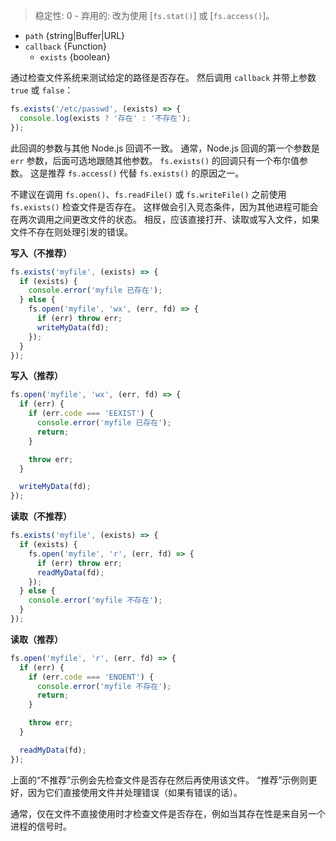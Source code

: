 <!-- YAML
added: v0.0.2
deprecated: v1.0.0
changes:
  - version: v7.6.0
    pr-url: https://github.com/nodejs/node/pull/10739
    description: 参数 `path` 可以是 WHATWG `URL` 对象（使用 `file:` 协议）。 
      该支持目前仍是实验的。
-->

> 稳定性: 0 - 弃用的: 改为使用 [`fs.stat()`] 或 [`fs.access()`]。

* `path` {string|Buffer|URL}
* `callback` {Function}
  * `exists` {boolean}

通过检查文件系统来测试给定的路径是否存在。
然后调用 `callback` 并带上参数 `true` 或 `false`：

```js
fs.exists('/etc/passwd', (exists) => {
  console.log(exists ? '存在' : '不存在');
});
```

此回调的参数与其他 Node.js 回调不一致。
通常，Node.js 回调的第一个参数是 `err` 参数，后面可选地跟随其他参数。 
`fs.exists()` 的回调只有一个布尔值参数。
这是推荐 `fs.access()` 代替 `fs.exists()` 的原因之一。

不建议在调用 `fs.open()`、`fs.readFile()` 或 `fs.writeFile()` 之前使用 `fs.exists()` 检查文件是否存在。
这样做会引入竞态条件，因为其他进程可能会在两次调用之间更改文件的状态。
相反，应该直接打开、读取或写入文件，如果文件不存在则处理引发的错误。


**写入（不推荐）**

```js
fs.exists('myfile', (exists) => {
  if (exists) {
    console.error('myfile 已存在');
  } else {
    fs.open('myfile', 'wx', (err, fd) => {
      if (err) throw err;
      writeMyData(fd);
    });
  }
});
```

**写入（推荐）**

```js
fs.open('myfile', 'wx', (err, fd) => {
  if (err) {
    if (err.code === 'EEXIST') {
      console.error('myfile 已存在');
      return;
    }

    throw err;
  }

  writeMyData(fd);
});
```

**读取（不推荐）**

```js
fs.exists('myfile', (exists) => {
  if (exists) {
    fs.open('myfile', 'r', (err, fd) => {
      if (err) throw err;
      readMyData(fd);
    });
  } else {
    console.error('myfile 不存在');
  }
});
```

**读取（推荐）**

```js
fs.open('myfile', 'r', (err, fd) => {
  if (err) {
    if (err.code === 'ENOENT') {
      console.error('myfile 不存在');
      return;
    }

    throw err;
  }

  readMyData(fd);
});
```

上面的“不推荐”示例会先检查文件是否存在然后再使用该文件。
“推荐”示例则更好，因为它们直接使用文件并处理错误（如果有错误的话）。

通常，仅在文件不直接使用时才检查文件是否存在，例如当其存在性是来自另一个进程的信号时。


